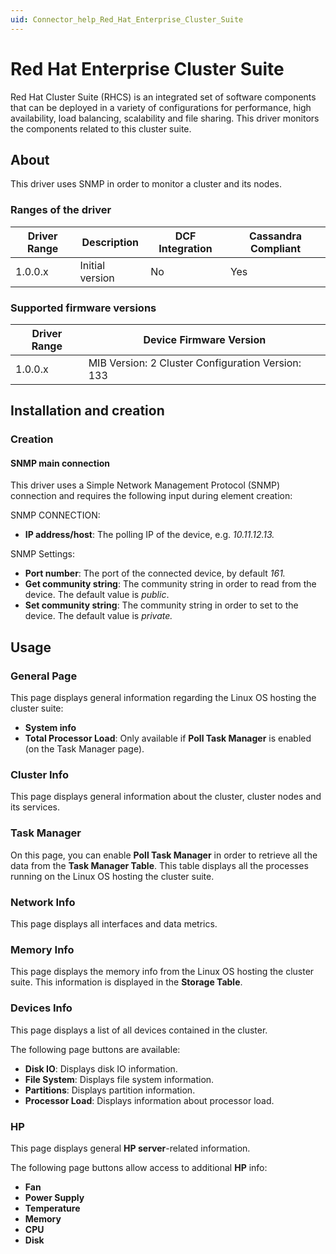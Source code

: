 ```yaml
---
uid: Connector_help_Red_Hat_Enterprise_Cluster_Suite
---
```


# Red Hat Enterprise Cluster Suite

Red Hat Cluster Suite (RHCS) is an integrated set of software components that can be deployed in a variety of configurations for performance, high availability, load balancing, scalability and file sharing. This driver monitors the components related to this cluster suite.

## About

This driver uses SNMP in order to monitor a cluster and its nodes.

### Ranges of the driver

| **Driver Range** | **Description** | **DCF Integration** | **Cassandra Compliant** |
|------------------|-----------------|---------------------|-------------------------|
| 1.0.0.x          | Initial version | No                  | Yes                     |

### Supported firmware versions

| **Driver Range** | **Device Firmware Version**                       |
|------------------|---------------------------------------------------|
| 1.0.0.x          | MIB Version: 2 Cluster Configuration Version: 133 |

## Installation and creation

### Creation

#### SNMP main connection

This driver uses a Simple Network Management Protocol (SNMP) connection and requires the following input during element creation:

SNMP CONNECTION:

- **IP address/host**: The polling IP of the device, e.g. *10.11.12.13.*

SNMP Settings:

- **Port number**: The port of the connected device, by default *161.*
- **Get community string**: The community string in order to read from the device. The default value is *public*.
- **Set community string**: The community string in order to set to the device. The default value is *private.*

## Usage

### General Page

This page displays general information regarding the Linux OS hosting the cluster suite:

- **System info**
- **Total Processor Load**: Only available if **Poll Task Manager** is enabled (on the Task Manager page).

### Cluster Info

This page displays general information about the cluster, cluster nodes and its services.

### Task Manager

On this page, you can enable **Poll Task Manager** in order to retrieve all the data from the **Task Manager Table**. This table displays all the processes running on the Linux OS hosting the cluster suite.

### Network Info

This page displays all interfaces and data metrics.

### Memory Info

This page displays the memory info from the Linux OS hosting the cluster suite. This information is displayed in the **Storage Table**.

### Devices Info

This page displays a list of all devices contained in the cluster.

The following page buttons are available:

- **Disk IO**: Displays disk IO information.
- **File System**: Displays file system information.
- **Partitions**: Displays partition information.
- **Processor Load**: Displays information about processor load.

### HP

This page displays general **HP server**-related information.

The following page buttons allow access to additional **HP** info:

- **Fan**
- **Power Supply**
- **Temperature**
- **Memory**
- **CPU**
- **Disk**
